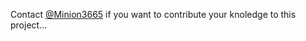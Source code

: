 Contact [@Minion3665](https://github.com/Minion3665) if you want to contribute
your knoledge to this project...
